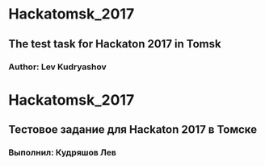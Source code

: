 # Hackatomsk_2017
## The test task for Hackaton 2017 in Tomsk
### Author: Lev Kudryashov
# Hackatomsk_2017
## Тестовое задание для Hackaton 2017 в Томске
### Выполнил: Кудряшов Лев

